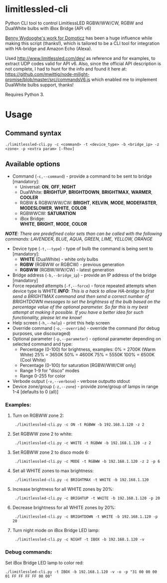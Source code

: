 # limitlessled-cli
Python CLI tool to control LimitlessLED RGBW/WW/CW, RGBW and DualWhite bulbs with iBox Bridge (API v6)

[Benny Wydooghe's work for Domoticz](https://github.com/bwydoogh/domoticz-scripts) has been a huge influence while making this script (thanks!), which is tailored to be a CLI tool for integration with HA-bridge and Amazon Echo (Alexa).

Used http://www.limitlessled.com/dev/ as reference and for examples, to extract UDP codes valid for API v6. Also, since the official API description is not complete, I had to hunt for the info and found it here at: https://github.com/mwittig/node-milight-promise/blob/master/src/commandsV6.js which enabled me to implement DualWhite bulbs support, thanks!

Requires Python 3.


# Usage

## Command syntax
```
./limitlessled-cli.py -c <command> -t <device_type> -b <bridge_ip> -z <zone> -p <extra param> [-fhov]
```

## Available options

- Command (```-c,--command```) - provide a command to be sent to bridge [mandatory]:
	- Universal: 
	**ON**, **OFF**, **NIGHT**
	- DualWhite: 
	**BRIGHTUP**, **BRIGHTDOWN**, **BRIGHTMAX**, **WARMER**, **COOLER**
	- RGBW & RGBW/WW/CW: 
	**BRIGHT**, **KELVIN**, **MODE**, **MODEFASTER**, **MODESLOWER**, **WHITE**, **COLOR**
	- RGBWWCW: 
	**SATURATION**
	- iBox Bridge:	
	**WHITE**, **BRIGHT**, **MODE**, **COLOR**

***NOTE**: There are predefined color sets than can be called with the following commands:
LAVENDER, BLUE, AQUA, GREEN, LIME, YELLOW, ORANGE*

- Device type (```-t,--type```) - type of bulb the command is being sent to [mandatory]:
	- **WHITE**     (DualWhite) - white only bulbs
	- **RGBW**      (RGBWW or RGBCW) - previous generation
	- **RGBWW**     (RGBW/WW/CW) - latest generation
- Bridge address (```-b,--bridge_ip```) - provide an IP address of the bridge [mandatory]
- Force repeated attempts (```-f,--force```) - force repeated attempts when device type is WHITE
***INFO**: This is a hack to allow HA-bridge to first send a BRIGHTMAX command and then send a correct number of BRIGHTDOWN messages to set the brightness of the bulb based on the percentage value of the optional parameter. So far this is my best attempt at making it possible. If you have a better idea for such functionality, please let me know!*
- Help screen (```-h,--help```) - print this help screen
- Override command (```-o,--override```) - override the command (for debug purposes, use discouraged)
- Optional parameter (```-p,--parameter```) - optional parameter depending on selected command and type:
	- Percentage (0-100) for brightness, examples:
				      0%   = 2700K (Warm White)
				      25%  = 3650K
				      50%  = 4600K
				      75%  = 5550K
				      100% = 6500K (Cool White)
	- Percentage (0-100) for saturation [RGBW/WW/CW only]
	- Range 1-9 for "disco" modes
	- Range 0-255 for color
- Verbode output (```-v,--verbose```) - verbose outputto stdout
- Device zone/group (```-z,--zone```) - provide zone/group of lamps in range  1-4 [defaults to 0 (all)]



### Examples:
1. Turn on RGBWW zone 2:

        ./limitlessled-cli.py -c ON -t RGBWW -b 192.168.1.120 -z 2

2. Set RGBWW zone 2 to white:

        ./limitlessled-cli.py -c WHITE -t RGBWW -b 192.168.1.120 -z 2

3. Set RGBWW zone 2 to disco mode 6:

        ./limitlessled-cli.py -c MODE -t RGBWW -b 192.168.1.120 -z 2 -p 6

4. Set all WHITE zones to max brightness:

        ./limitlessled-cli.py -c BRIGHTMAX -t WHITE -b 192.168.1.120

5. Increase brightness for all WHITE zones by 20%:

        ./limitlessled-cli.py -c BRIGHTUP -t WHITE -b 192.168.1.120 -p 20

6. Decrease brightness for all WHITE zones by 20%:

        ./limitlessled-cli.py -c BRIGHTDOWN -t WHITE -b 192.168.1.120 -p 20

7. Turn night mode on iBox Bridge LED lamp:

        ./limitlessled-cli.py -c NIGHT -t IBOX -b 192.168.1.120 -v


### Debug commands:
Set iBox Bridge LED lamp to color red:
           
    ./limitlessled-cli.py -t IBOX -b 192.168.1.120 -v -o -p "31 00 00 00 01 FF FF FF FF 00 00"
